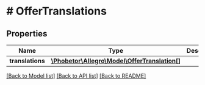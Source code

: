 # # OfferTranslations

## Properties

Name | Type | Description | Notes
------------ | ------------- | ------------- | -------------
**translations** | [**\Phobetor\Allegro\Model\OfferTranslation[]**](OfferTranslation.md) |  | [optional]

[[Back to Model list]](../../README.md#models) [[Back to API list]](../../README.md#endpoints) [[Back to README]](../../README.md)
